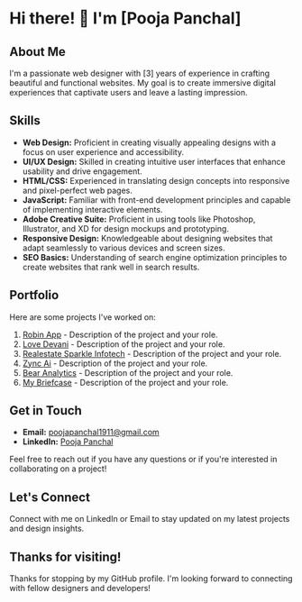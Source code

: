# Hi there! 👋 I'm [Pooja Panchal]

## About Me
I'm a passionate web designer with [3] years of experience in crafting beautiful and functional websites. My goal is to create immersive digital experiences that captivate users and leave a lasting impression.

## Skills
- **Web Design:** Proficient in creating visually appealing designs with a focus on user experience and accessibility.
- **UI/UX Design:** Skilled in creating intuitive user interfaces that enhance usability and drive engagement.
- **HTML/CSS:** Experienced in translating design concepts into responsive and pixel-perfect web pages.
- **JavaScript:** Familiar with front-end development principles and capable of implementing interactive elements.
- **Adobe Creative Suite:** Proficient in using tools like Photoshop, Illustrator, and XD for design mockups and prototyping.
- **Responsive Design:** Knowledgeable about designing websites that adapt seamlessly to various devices and screen sizes.
- **SEO Basics:** Understanding of search engine optimization principles to create websites that rank well in search results.

## Portfolio
Here are some projects I've worked on:

1. [Robin App](https://robin-app-0c0dc0.webflow.io/) - Description of the project and your role.
2. [Love Devani](https://lovedevani.com/) - Description of the project and your role.
3. [Realestate Sparkle Infotech](https://realestate.sparkleinfotech.com/) - Description of the project and your role.
4. [Zync Ai](https://zyncwebsite.webflow.io/) - Description of the project and your role.
5. [Bear Analytics](https://www.bearanalytics.com/) - Description of the project and your role.
6. [My Briefcase](https://mybriefcase.ai/) - Description of the project and your role.

<!-- You can view more of my work on my [portfolio website](your-portfolio-website-link). --> 

## Get in Touch
- **Email:** poojapanchal1911@gmail.com
- **LinkedIn:** [Pooja Panchal](https://in.linkedin.com/in/pooja-panchal-616b55272)

Feel free to reach out if you have any questions or if you're interested in collaborating on a project!

## Let's Connect
Connect with me on LinkedIn or Email to stay updated on my latest projects and design insights.

## Thanks for visiting!
Thanks for stopping by my GitHub profile. I'm looking forward to connecting with fellow designers and developers!

